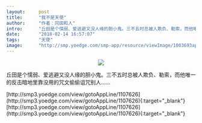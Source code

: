 ```yaml
---
layout:     post
title:      "我不是天使"
author:     "作者：冈田和人"
intro:      "丘田是个懦弱、爱逃避又没人缘的胆小鬼。三不五时总被人欺负、勒索，而他唯一的反击暗地里靠没用的咒文偷偷诅咒别人......"
date:       "2018-02-14 16:57:07"
tags:       "天使"
image:      "http://smp.yoedge.com/smp-app/resource/viewImage/1003693appline.png"
---
```

<div style="text-align: center">
<p><img src="http://smp.yoedge.com/smp-app/resource/viewImage/1003693appline.png"/></p>
</div>
<p class="post-meta">
<span>丘田是个懦弱、爱逃避又没人缘的胆小鬼。三不五时总被人欺负、勒索，而他唯一的反击暗地里靠没用的咒文偷偷诅咒别人......</span>
</p>
[http://smp3.yoedge.com/view/gotoAppLine/1107626](http://smp3.yoedge.com/view/gotoAppLine/1107626){:target="_blank"}
[http://smp3.yoedge.com/view/gotoAppLine/1107626](http://smp3.yoedge.com/view/gotoAppLine/1107626){:target="_blank"}


